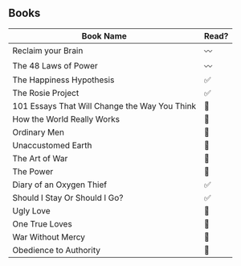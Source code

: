 ## Books

| Book Name  | Read? |
| ------------- | ------------- |
| Reclaim your Brain  | 〰️ |
| The 48 Laws of Power | 〰️ |
| The Happiness Hypothesis | ✅|
| The Rosie Project | ✅ |
| 101 Essays That Will Change the Way You Think  | 🔲 |
| How the World Really Works  | 🔲 |
| Ordinary Men  | 🔲 |
| Unaccustomed Earth  | 🔲  |
| The Art of War  | 🔲 |
| The Power  | 🔲 |
| Diary of an Oxygen Thief  | ✅ |
| Should I Stay Or Should I Go?  | ✅ |
| Ugly Love | 🔲 |
| One True Loves | 🔲 |
| War Without Mercy | 🔲 |
| Obedience to Authority | 🔲 |
